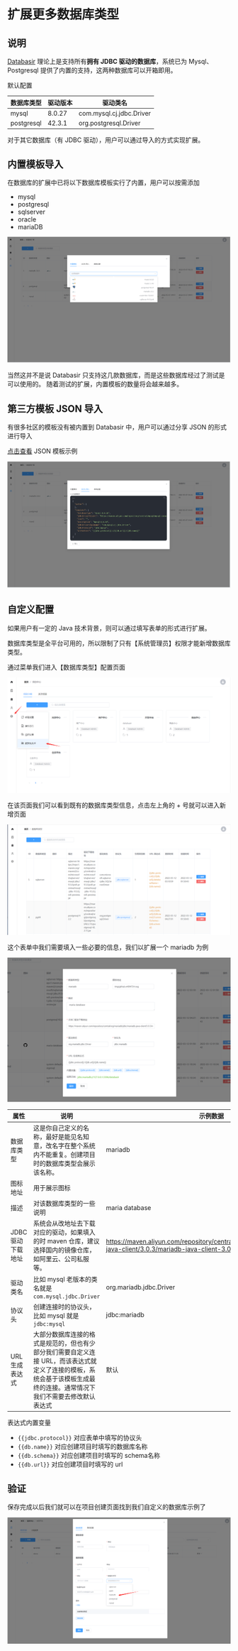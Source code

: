 # 扩展更多数据库类型

## 说明

[Databasir](https://github.com/vran-dev/databasir) 理论上是支持所有**拥有 JDBC 驱动的数据库**，系统已为 Mysql、Postgresql 提供了内置的支持，这两种数据库可以开箱即用。

默认配置

| 数据库类型 | 驱动版本 | 驱动类名                 |
| ---------- | -------- | ------------------------ |
| mysql      | 8.0.27   | com.mysql.cj.jdbc.Driver |
| postgresql | 42.3.1   | org.postgresql.Driver    |

对于其它数据库（有 JDBC 驱动），用户可以通过导入的方式实现扩展。

## 内置模板导入

在数据库的扩展中已将以下数据库模板实行了内置，用户可以按需添加

- mysql
- postgresql
- sqlserver
- oracle
- mariaDB

![img.png](./img/inner-template.png)

当然这并不是说 Databasir 只支持这几款数据库，而是这些数据库经过了测试是可以使用的。
随着测试的扩展，内置模板的数量将会越来越多。

## 第三方模板 JSON 导入

有很多社区的模板没有被内置到 Databasir 中，用户可以通过分享 JSON 的形式进行导入

[点击查看](/guid/advance-database-type-list/index) JSON 模板示例 

![img.png](./img/json-import.png)

## 自定义配置

如果用户有一定的 Java 技术背景，则可以通过填写表单的形式进行扩展。

数据库类型是全平台可用的，所以限制了只有【系统管理员】权限才能新增数据库类型。

通过菜单我们进入【数据库类型】配置页面

![](./img/1-menu.png)

在该页面我们可以看到既有的数据库类型信息，点击左上角的 + 号就可以进入新增页面

![](./img/2-database-types.png)

这个表单中我们需要填入一些必要的信息，我们以扩展一个 mariadb 为例

![](./img/3-add.png)


| 属性              | 说明                                                         | 示例数据                                                     |
| ----------------- | ------------------------------------------------------------ | ------------------------------------------------------------ |
| 数据库类型        | 这是你自己定义的名称，最好是能见名知意，改名字在整个系统内不能重复。创建项目时的数据库类型会展示该名称。 | mariadb                                                      |
| 图标地址          | 用于展示图标                                                 |                                                              |
| 描述              | 对该数据库类型的一些说明                                     | maria database                                               |
| JDBC 驱动下载地址 | 系统会从改地址去下载对应的驱动，如果填入的时 maven 仓库，建议选择国内的镜像仓库，如阿里云、公司私服等。 | https://maven.aliyun.com/repository/central/org/mariadb/jdbc/mariadb-java-client/3.0.3/mariadb-java-client-3.0.3.jar |
| 驱动类名          | 比如 mysql 老版本的类名就是 `com.mysql.jdbc.Driver`          | org.mariadb.jdbc.Driver                                      |
| 协议头            | 创建连接时的协议头，比如 mysql 就是 `jdbc:mysql`             | jdbc:mariadb                                                 |
| URL 生成表达式    | 大部分数据库连接的格式是规范的，但也有少部分我们需要自定义连接 URL，而该表达式就定义了连接的模板，系统会基于该模板生成最终的连接。通常情况下我们不需要去修改默认表达式 | 默认                                                         |

表达式内置变量


- `{{jdbc.protocol}}` 对应表单中填写的协议头
- `{{db.name}}` 对应创建项目时填写的数据库名称
- `{{db.schema}}` 对应创建项目时填写的 schema名称
- `{{db.url}}` 对应创建项目时填写的 url


## 验证

保存完成以后我们就可以在项目创建页面找到我们自定义的数据库示例了

![](./img/4-result.png)